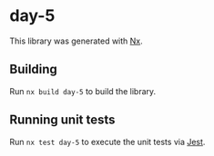 # day-5

This library was generated with [Nx](https://nx.dev).

## Building

Run `nx build day-5` to build the library.

## Running unit tests

Run `nx test day-5` to execute the unit tests via [Jest](https://jestjs.io).
